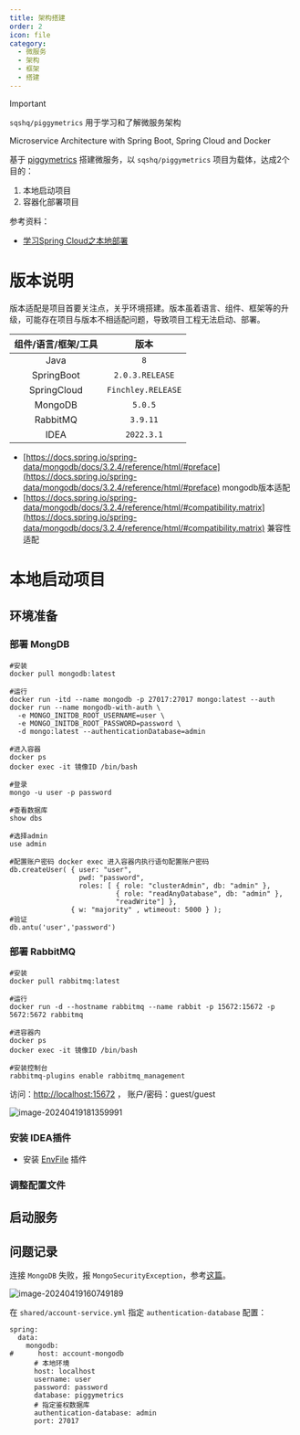 ```yaml
---
title: 架构搭建
order: 2
icon: file
category:
  - 微服务	
  - 架构
  - 框架
  - 搭建
---
```


> [!important]
>
> `sqshq/piggymetrics` 用于学习和了解微服务架构
>
> Microservice Architecture with Spring Boot, Spring Cloud and Docker

基于 [piggymetrics](https://github.com/sqshq/piggymetrics  ) 搭建微服务，以  `sqshq/piggymetrics` 项目为载体，达成2个目的：

1. 本地启动项目 
2. 容器化部署项目

参考资料：

- [学习Spring Cloud之本地部署](https://www.yuanqingfei.com/2021-12-27%20学习Spring%20Cloud之本地部署/)

# 版本说明

版本适配是项目首要关注点，关乎环境搭建。版本虽着语言、组件、框架等的升级，可能存在项目与版本不相适配问题，导致项目工程无法启动、部署。

| 组件/语言/框架/工具 |        版本        |
| :-----------------: | :----------------: |
|        Java         |        `8`         |
|     SpringBoot      |  `2.0.3.RELEASE`   |
|     SpringCloud     | `Finchley.RELEASE` |
|       MongoDB       |      `5.0.5`       |
|      RabbitMQ       |      `3.9.11`      |
|        IDEA         |     `2022.3.1`     |

- [https://docs.spring.io/spring-data/mongodb/docs/3.2.4/reference/html/#preface](https://docs.spring.io/spring-data/mongodb/docs/3.2.4/reference/html/#preface) mongodb版本适配
- [https://docs.spring.io/spring-data/mongodb/docs/3.2.4/reference/html/#compatibility.matrix](https://docs.spring.io/spring-data/mongodb/docs/3.2.4/reference/html/#compatibility.matrix) 兼容性适配

# 本地启动项目

## 环境准备

### 部署 MongDB

```shell
#安装
docker pull mongodb:latest

#运行
docker run -itd --name mongodb -p 27017:27017 mongo:latest --auth
docker run --name mongodb-with-auth \
  -e MONGO_INITDB_ROOT_USERNAME=user \
  -e MONGO_INITDB_ROOT_PASSWORD=password \
  -d mongo:latest --authenticationDatabase=admin
  
#进入容器
docker ps 
docker exec -it 镜像ID /bin/bash

#登录
mongo -u user -p password

#查看数据库
show dbs

#选择admin
use admin

#配置账户密码 docker exec 进入容器内执行语句配置账户密码
db.createUser( { user: "user",
                 pwd: "password",  
                 roles: [ { role: "clusterAdmin", db: "admin" },
                          { role: "readAnyDatabase", db: "admin" },
                          "readWrite"] },
               { w: "majority" , wtimeout: 5000 } );
#验证
db.antu('user','password')
```

### 部署 RabbitMQ

```shell
#安装
docker pull rabbitmq:latest

#运行
docker run -d --hostname rabbitmq --name rabbit -p 15672:15672 -p 5672:5672 rabbitmq

#进容器内
docker ps 
docker exec -it 镜像ID /bin/bash

#安装控制台
rabbitmq-plugins enable rabbitmq_management
```

访问：[http://localhost:15672](http://localhost:15672) ， 账户/密码：guest/guest

![image-20240419181359991](https://cdn.jsdelivr.net/gh/zhengzhenning/imageBeds@main/images/image-20240419181359991.png)

### 安装 IDEA插件

- 安装 [EnvFile](https://plugins.jetbrains.com/plugin/7861-envfile) 插件

### 调整配置文件



## 启动服务



## 问题记录

连接 `MongoDB` 失败，报 `MongoSecurityException`，参考[这篇](https://howtodoinjava.com/mongodb/command-failed-with-error-18/)。

![image-20240419160749189](https://cdn.jsdelivr.net/gh/zhengzhenning/imageBeds@main/images/image-20240419160749189.png)

在 `shared/account-service.yml` 指定 `authentication-database` 配置：

```
spring:
  data:
    mongodb:
#      host: account-mongodb
      # 本地环境
      host: localhost
      username: user
      password: password
      database: piggymetrics
      # 指定鉴权数据库
      authentication-database: admin
      port: 27017
```

